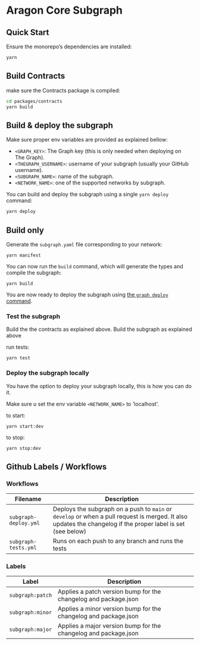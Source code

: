 # Aragon Core Subgraph

## Quick Start

Ensure the monorepo’s dependencies are installed:

```sh
yarn
```

## Build Contracts

make sure the Contracts package is compiled:

```sh
cd packages/contracts
yarn build
```

## Build & deploy the subgraph

Make sure proper env variables are provided as explained bellow:

- `<GRAPH_KEY>`: The Graph key (this is only needed when deploying on The Graph).
- `<THEGRAPH_USERNAME>`: username of your subgraph (usually your GitHub username).
- `<SUBGRAPH_NAME>`: name of the subgraph.
- `<NETWORK_NAME>`: one of the supported networks by subgraph.

You can build and deploy the subgraph using a single `yarn deploy` command:

```sh
yarn deploy
```

## Build only

Generate the `subgraph.yaml` file corresponding to your network:

```console
yarn manifest
```

You can now run the `build` command, which will generate the types and compile the subgraph:

```console
yarn build
```

You are now ready to deploy the subgraph using [the `graph deploy` command](https://thegraph.com/docs/deploy-a-subgraph).

### Test the subgraph

Build the the contracts as explained above.
Build the subgraph as explained above

run tests:

```console
yarn test
```

### Deploy the subgraph locally

You have the option to deploy your subgraph locally, this is how you can do it.

Make sure u set the env variable `<NETWORK_NAME>` to 'localhost'.

to start:

```console
yarn start:dev
```

to stop:

```sh
yarn stop:dev
```

## Github Labels / Workflows

### Workflows

| Filename            | Description                                                                                                                                                  |
| ------------------- | ------------------------------------------------------------------------------------------------------------------------------------------------------------ |
| `subgraph-deploy.yml` | Deploys the subgraph on a push to `main` or `develop` or when a pull request is merged. It also updates the changelog if the proper label is set (see below) |
| `subgraph-tests.yml`  | Runs on each push to any branch and runs the tests                                                                                                           |

### Labels

| Label          | Description                                                     |
| -------------- | --------------------------------------------------------------- |
| `subgraph:patch` | Applies a patch version bump for the changelog and package.json |
| `subgraph:minor` | Applies a minor version bump for the changelog and package.json |
| `subgraph:major` | Applies a major version bump for the changelog and package.json |
